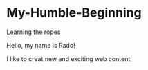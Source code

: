 # My-Humble-Beginning
Learning the ropes

Hello, my name is Rado!

I like to creat new and exciting web content. 
